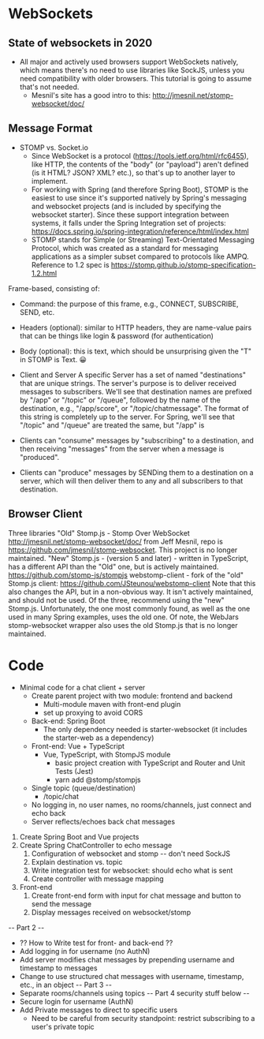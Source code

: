 # WebSockets
## State of websockets in 2020
* All major and actively used browsers support WebSockets natively, which means there's no need to use libraries like SockJS, unless you need compatibility with older browsers. This tutorial is going to assume that's not needed.
    * Mesnil's site has a good intro to this: http://jmesnil.net/stomp-websocket/doc/
## Message Format
* STOMP vs. Socket.io
    * Since WebSocket is a protocol (https://tools.ietf.org/html/rfc6455), like HTTP, the contents of the "body" (or "payload") aren't defined (is it HTML? JSON? XML? etc.), so that's up to another layer to implement.
    * For working with Spring (and therefore Spring Boot), STOMP is the easiest to use since it's supported natively by Spring's messaging and websocket projects (and is included by specifying the websocket starter). Since these support integration between systems, it falls under the Spring Integration set of projects: https://docs.spring.io/spring-integration/reference/html/index.html
    * STOMP stands for Simple (or Streaming) Text-Orientated Messaging Protocol, which was created as a standard for messaging applications as a simpler subset compared to protocols like AMPQ. Reference to 1.2 spec is https://stomp.github.io/stomp-specification-1.2.html

Frame-based, consisting of:

* Command: the purpose of this frame, e.g., CONNECT, SUBSCRIBE, SEND, etc.
* Headers (optional): similar to HTTP headers, they are name-value pairs that can be things like login & password (for authentication)
* Body (optional): this is text, which should be unsurprising given the "T" in STOMP is Text. 😀
* Client and Server
A specific Server has a set of named "destinations" that are unique strings. The server's purpose is to deliver received messages to subscribers. We'll see that destination names are prefixed by "/app" or "/topic" or "/queue", followed by the name of the destination, e.g., "/app/score", or "/topic/chatmessage". The format of this string is completely up to the server. For Spring, we'll see that "/topic" and "/queue" are treated the same, but "/app" is 

* Clients can "consume" messages by "subscribing" to a destination, and then receiving "messages" from the server when a message is "produced".
* Clients can "produce" messages by SENDing them to a destination on a server, which will then deliver them to any and all subscribers to that destination.

## Browser Client
Three libraries
"Old" Stomp.js - Stomp Over WebSocket http://jmesnil.net/stomp-websocket/doc/ from Jeff Mesnil, repo is https://github.com/jmesnil/stomp-websocket. This project is no longer maintained.
"New" Stomp.js - (version 5 and later) - written in TypeScript, has a different API than the "Old" one, but is actively maintained. https://github.com/stomp-js/stompjs
webstomp-client - fork of the "old" Stomp.js client: https://github.com/JSteunou/webstomp-client
Note that this also changes the API, but in a non-obvious way.
It isn't actively maintained, and should not be used.
Of the three, recommend using the "new" Stomp.js. Unfortunately, the one most commonly found, as well as the one used in many Spring examples, uses the old one. Of note, the WebJars stomp-websocket wrapper also uses the old Stomp.js that is no longer maintained.
 
# Code

* Minimal code for a chat client + server
    * Create parent project with two module: frontend and backend
        * Multi-module maven with front-end plugin
        * set up proxying to avoid CORS
    * Back-end: Spring Boot
        * The only dependency needed is starter-websocket (it includes the starter-web as a dependency)
    * Front-end: Vue + TypeScript
        * Vue, TypeScript, with StompJS module
            - basic project creation with TypeScript and Router and Unit Tests (Jest)
            - yarn add @stomp/stompjs
    * Single topic (queue/destination)
        * /topic/chat
    * No logging in, no user names, no rooms/channels, just connect and echo back
    * Server reflects/echoes back chat messages

1. Create Spring Boot and Vue projects
2. Create Spring ChatController to echo message
    1. Configuration of websocket and stomp -- don't need SockJS
    1. Explain destination vs. topic
    1. Write integration test for websocket: should echo what is sent
    1. Create controller with message mapping
3. Front-end
    1. Create front-end form with input for chat message and button to send the message
    1. Display messages received on websocket/stomp


-- Part 2 --
* ?? How to Write test for front- and back-end ??
* Add logging in for username (no AuthN)
* Add server modifies chat messages by prepending username and timestamp to messages
* Change to use structured chat messages with username, timestamp, etc., in an object
-- Part 3 --
* Separate rooms/channels using topics
-- Part 4 security stuff below --
* Secure login for username (AuthN)
* Add Private messages to direct to specific users
    * Need to be careful from security standpoint: restrict subscribing to a user's private topic
    
